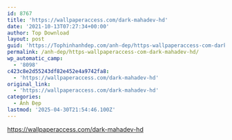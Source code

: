 ```yaml
---
id: 8767
title: 'https://wallpaperaccess.com/dark-mahadev-hd'
date: '2021-10-13T07:27:34+00:00'
author: Top Download
layout: post
guid: 'https://Tophinhanhdep.com/anh-dep/https-wallpaperaccess-com-dark-mahadev-hd/'
permalink: /anh-dep/https-wallpaperaccess-com-dark-mahadev-hd/
wp_automatic_camp:
  - '8098'
c423c8e2d55243df82e452e4a9742fa8:
  - 'https://wallpaperaccess.com/dark-mahadev-hd'
original_link:
  - 'https://wallpaperaccess.com/dark-mahadev-hd'
categories:
  - Ảnh Đẹp
lastmod: '2025-04-30T21:54:46.100Z'
---
```

https://wallpaperaccess.com/dark-mahadev-hd
